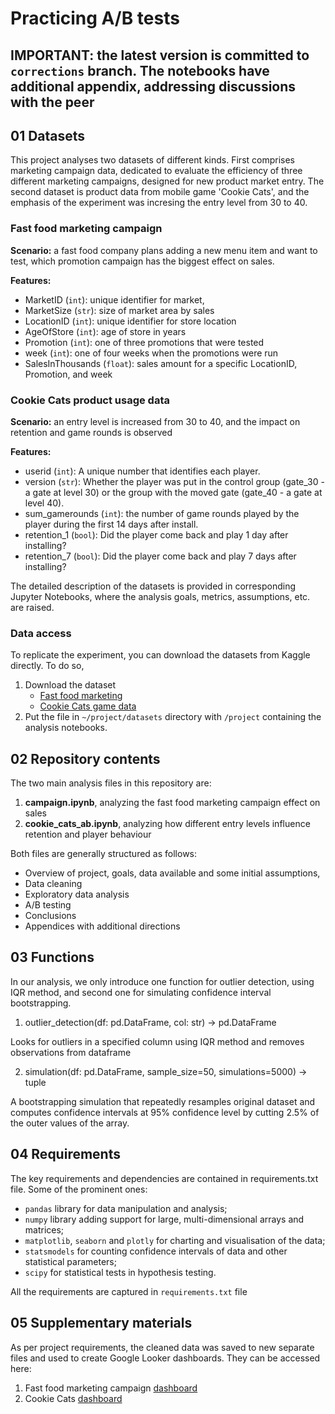# Practicing A/B tests

## IMPORTANT: the latest version is committed to `corrections` branch. The notebooks have additional appendix, addressing discussions with the peer

## 01 Datasets

This project analyses two datasets of different kinds. First comprises marketing campaign data, dedicated to evaluate the efficiency of three different marketing campaigns, designed for new product market entry. The second dataset is product data from mobile game 'Cookie Cats', and the emphasis of the experiment was incresing the entry level from 30 to 40.

### Fast food marketing campaign

__Scenario:__ a fast food company plans adding a new menu item and want to test, which promotion campaign has the biggest effect on sales. 

__Features:__

- MarketID (`int`): unique identifier for market,
- MarketSize (`str`): size of market area by sales
- LocationID (`int`): unique identifier for store location
- AgeOfStore (`int`): age of store in years
- Promotion (`int`): one of three promotions that were tested
- week (`int`): one of four weeks when the promotions were run
- SalesInThousands (`float`): sales amount for a specific LocationID, Promotion, and week

### Cookie Cats product usage data

__Scenario:__ an entry level is increased from 30 to 40, and the impact on retention and game rounds is observed

__Features:__

- userid (`int`): A unique number that identifies each player.
- version (`str`): Whether the player was put in the control group (gate_30 - a gate at level 30) or the group with the moved gate (gate_40 - a gate at level 40).
- sum_gamerounds (`int`): the number of game rounds played by the player during the first 14 days after install.
- retention_1 (`bool`): Did the player come back and play 1 day after installing?
- retention_7 (`bool`): Did the player come back and play 7 days after installing?

The detailed description of the datasets is provided in corresponding Jupyter Notebooks, where the analysis goals, metrics, assumptions, etc. are raised.

### Data access

To replicate the experiment, you can download the datasets from Kaggle directly. To do so,
1. Download the dataset 
    - [Fast food marketing](https://www.kaggle.com/datasets/chebotinaa/fast-food-marketing-campaign-ab-test/data)
    - [Cookie Cats game data](https://www.kaggle.com/datasets/mursideyarkin/mobile-games-ab-testing-cookie-cats)
2. Put the file in `~/project/datasets` directory with `/project` containing the analysis notebooks.


## 02 Repository contents 

The two main analysis files in this repository are:
1. __campaign.ipynb__, analyzing the fast food marketing campaign effect on sales
2. __cookie_cats_ab.ipynb__, analyzing how different entry levels influence retention and player behaviour

Both files are generally structured as follows:

- Overview of project, goals, data available and some initial assumptions,
- Data cleaning
- Exploratory data analysis
- A/B testing
- Conclusions
- Appendices with additional directions 

## 03 Functions

In our analysis, we only introduce one function for outlier detection, using IQR method, and second one for simulating confidence interval bootstrapping.

1. outlier_detection(df: pd.DataFrame, col: str) -> pd.DataFrame

Looks for outliers in a specified column using IQR method and removes observations from dataframe

2. simulation(df: pd.DataFrame, sample_size=50, simulations=5000) -> tuple

A bootstrapping simulation that repeatedly resamples original dataset and computes confidence intervals at 95% confidence level by cutting 2.5% of the outer values of the array.

## 04 Requirements

The key requirements and dependencies are contained in requirements.txt file. Some of the prominent ones:

- `pandas` library for data manipulation and analysis;
- `numpy` library adding support for large, multi-dimensional arrays and matrices;
- `matplotlib`, `seaborn` and `plotly` for charting and visualisation of the data;
- `statsmodels` for counting confidence intervals of data and other statistical parameters;
- `scipy` for statistical tests in hypothesis testing.

All the requirements are captured in `requirements.txt` file

## 05 Supplementary materials

As per project requirements, the cleaned data was saved to new separate files and used to create Google Looker dashboards. They can be accessed here:

1. Fast food marketing campaign [dashboard](https://lookerstudio.google.com/reporting/cee12c7a-1122-4419-be38-f3d9e4716ac2)
2. Cookie Cats [dashboard]([https://lookerstudio.google.com/reporting/7fea9091-297c-4bc8-8ef0-75dae170b949](https://lookerstudio.google.com/reporting/7fea9091-297c-4bc8-8ef0-75dae170b949))
